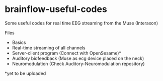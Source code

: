 # brainflow-useful-codes
Some useful codes for real time EEG streaming from the Muse (Interaxon) 

Files
- Basics
- Real-time streaming of all channels
- Server-client program (Connect with OpenSesame)*
- Auditory biofeedback (Muse as ecg device placed on the neck)
- Neuromodulation (Check Auditory-Neuromodulation repository)

*yet to be uploaded
